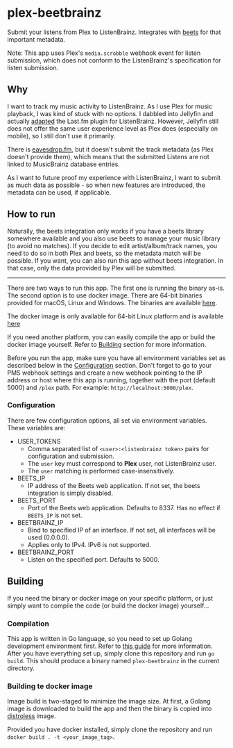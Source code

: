 # plex-beetbrainz
Submit your listens from Plex to ListenBrainz. Integrates with [beets](https://github.com/beetbox/beets)
for that important metadata.

Note: This app uses Plex's `media.scrobble` webhook event for listen submission, 
which does not conform to the ListenBrainz's specification for listen submission.

## Why
I want to track my music activity to ListenBrainz. As I use Plex for music playback,
I was kind of stuck with no options. I dabbled into Jellyfin and actually 
[adapted](https://github.com/lyarenei/jellyfin-plugin-listenbrainz) the Last.fm plugin for ListenBrainz.
However, Jellyfin still does not offer the same user experience level as Plex does (especially on mobile),
so I still don't use it primarily.

There is [eavesdrop.fm](https://github.com/simonxciv/eavesdrop.fm), 
but it doesn't submit the track metadata (as Plex doesn't provide them), 
which means that the submitted Listens are not linked to MusicBrainz database entries.

As I want to future proof my experience with ListenBrainz, 
I want to submit as much data as possible - so when new features are introduced, the metadata can be used, if applicable.

## How to run
Naturally, the beets integration only works if you have a beets library somewhere available 
and you also use beets to manage your music library (to avoid no matches).
If you decide to edit artist/album/track names, you need to do so in both Plex and beets, so the metadata match will be possible.
If you want, you can also run this app without beets integration. In that case, only the data provided by Plex will be submitted.

---

There are two ways to run this app.
The first one is running the binary as-is. The second option is to use docker image.
There are 64-bit binaries provided for macOS, Linux and Windows.
The binaries are available [here](https://github.com/lyarenei/plex-beetbrainz/releases).

The docker image is only available for 64-bit Linux platform and is available [here](https://github.com/lyarenei/plex-beetbrainz/pkgs/container/plex-beetbrainz)

If you need another platform, you can easily compile the app or build the docker image yourself.
Refer to [Building](#building) section for more information.

Before you run the app, make sure you have all environment variables set as described below in the [Configuration](#configuration) section.
Don't forget to go to your PMS webhook settings and create a new webhook pointing to the IP address or host where this
app is running, together with the port (default 5000) and `/plex` path. For example: `http://localhost:5000/plex`.

### Configuration
There are few configuration options, all set via environment variables.
These variables are:
- USER_TOKENS
  - Comma separated list of `<user>:<listenbrainz token>` pairs for configuration and submission.
  - The `user` key must correspond to **Plex** user, not ListenBrainz user.
  - The `user` matching is performed case-insensitively.
- BEETS_IP
  - IP address of the Beets web application. If not set, the beets integration is simply disabled.
- BEETS_PORT
  - Port of the Beets web application. Defaults to 8337. Has no effect if `BEETS_IP` is not set.
- BEETBRAINZ_IP
  - Bind to specified IP of an interface. If not set, all interfaces will be used (0.0.0.0).
  - Applies only to IPv4. IPv6 is not supported.
- BEETBRAINZ_PORT
  - Listen on the specified port. Defaults to 5000.


## Building
If you need the binary or docker image on your specific platform, or just simply want to compile the code (or build the docker image) yourself...

### Compilation
This app is written in Go language, so you need to set up Golang development environment first. Refer to [this guide](https://golang.org/doc/install) for more information.
After you have everything set up, simply clone this repository and run `go build`. This should produce a binary named `plex-beetbrainz` in the current directory.

### Building te docker image
Image build is two-staged to minimize the image size. At first, a Golang image is downloaded to build the app and then the binary is copied into [distroless](https://github.com/GoogleContainerTools/distroless) image.

Provided you have docker installed, simply clone the repository and run `docker build . -t <your_image_tag>`.
